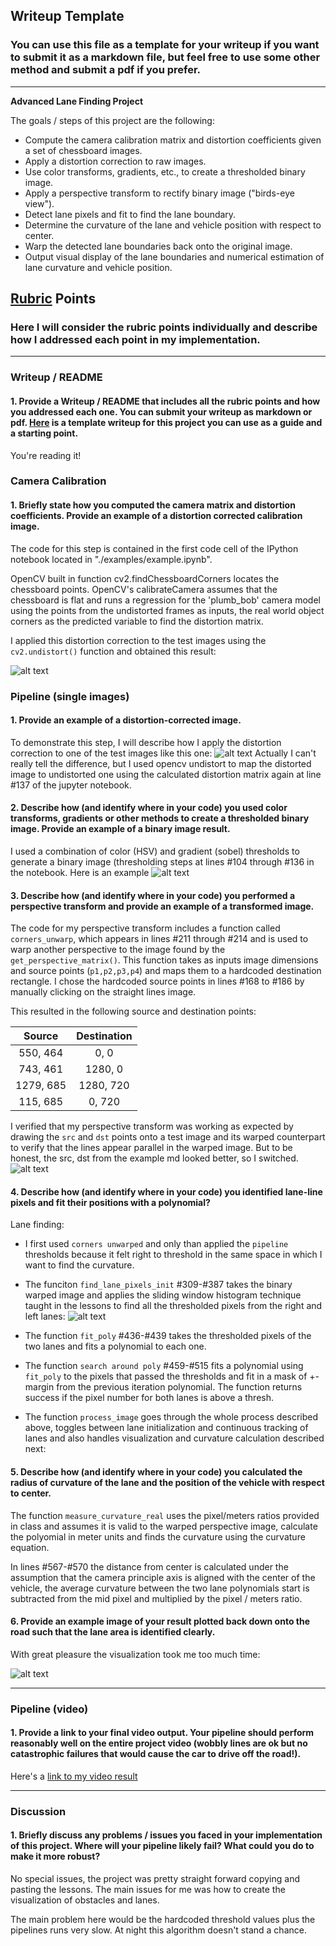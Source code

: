 ## Writeup Template

### You can use this file as a template for your writeup if you want to submit it as a markdown file, but feel free to use some other method and submit a pdf if you prefer.

---

**Advanced Lane Finding Project**

The goals / steps of this project are the following:

* Compute the camera calibration matrix and distortion coefficients given a set of chessboard images.
* Apply a distortion correction to raw images.
* Use color transforms, gradients, etc., to create a thresholded binary image.
* Apply a perspective transform to rectify binary image ("birds-eye view").
* Detect lane pixels and fit to find the lane boundary.
* Determine the curvature of the lane and vehicle position with respect to center.
* Warp the detected lane boundaries back onto the original image.
* Output visual display of the lane boundaries and numerical estimation of lane curvature and vehicle position.

[//]: # (Image References)

[image1]: ./examples/undistort_output_mine.png "Undistorted"
[image2]: ./examples/straight_lines2.png "Road Transformed"
[image3]: ./examples/straight_lines2_thresh.png "Binary Example"
[image4]: ./examples/warped_straight_lines_mine.png "Warp Example"
[image5]: ./examples/first_fit.jpg "Fit Visual"
[image6]: ./examples/full_vis.png "Output"
[video1]: ./output_images/challenge.mp4 "Video"

## [Rubric](https://review.udacity.com/#!/rubrics/571/view) Points

### Here I will consider the rubric points individually and describe how I addressed each point in my implementation.  

---

### Writeup / README

#### 1. Provide a Writeup / README that includes all the rubric points and how you addressed each one.  You can submit your writeup as markdown or pdf.  [Here](https://github.com/udacity/CarND-Advanced-Lane-Lines/blob/master/writeup_template.md) is a template writeup for this project you can use as a guide and a starting point.  

You're reading it!

### Camera Calibration

#### 1. Briefly state how you computed the camera matrix and distortion coefficients. Provide an example of a distortion corrected calibration image.

The code for this step is contained in the first code cell of the IPython notebook located in "./examples/example.ipynb".  

OpenCV built in function cv2.findChessboardCorners locates the chessboard points. OpenCV's calibrateCamera assumes that the chessboard is flat and runs a regression for the 'plumb_bob' camera model using the points from the undistorted frames as inputs, the real world object corners as the predicted variable to find the distortion matrix. 

I applied this distortion correction to the test images using the `cv2.undistort()` function and obtained this result: 

![alt text][image1]

### Pipeline (single images)

#### 1. Provide an example of a distortion-corrected image.

To demonstrate this step, I will describe how I apply the distortion correction to one of the test images like this one:
![alt text][image2]
Actually I can't really tell the difference, but I used opencv undistort to map the distorted image to undistorted one using the calculated distortion matrix again at line #137 of the jupyter notebook.
#### 2. Describe how (and identify where in your code) you used color transforms, gradients or other methods to create a thresholded binary image.  Provide an example of a binary image result.

I used a combination of color (HSV) and gradient (sobel) thresholds to generate a binary image (thresholding steps at lines #104 through #136 in the notebook.
Here is an example
![alt text][image3]

#### 3. Describe how (and identify where in your code) you performed a perspective transform and provide an example of a transformed image.

The code for my perspective transform includes a function called `corners_unwarp`, which appears in lines #211 through #214 and is used to warp another perspective to the image found by
the `get_perspective_matrix()`. This function takes as inputs image dimensions and source points (`p1,p2,p3,p4`) and maps them to a hardcoded destination rectangle. 
I chose the hardcoded source points in lines #168 to #186 by manually clicking on the straight lines image.

This resulted in the following source and destination points:

| Source        | Destination   | 
|:-------------:|:-------------:| 
| 550, 464      | 0, 0          | 
| 743, 461      | 1280, 0       |
| 1279, 685     | 1280, 720     |
| 115, 685      | 0, 720        |


I verified that my perspective transform was working as expected by drawing the `src` and `dst` points onto a test image and its warped counterpart to verify that the lines appear parallel in the warped image.
But to be honest, the src, dst from the example md looked better, so I switched.
![alt text][image4]

#### 4. Describe how (and identify where in your code) you identified lane-line pixels and fit their positions with a polynomial?

Lane finding:
* I first used `corners unwarped` and only than applied the `pipeline` thresholds because it felt right to threshold in the same space in which I want to find the curvature.
* The funciton `find_lane_pixels_init` #309-#387 takes the binary warped image and applies the sliding window histogram technique taught in the lessons to find all the thresholded pixels from the right and left lanes:
  ![alt text][image5]

* The function `fit_poly` #436-#439 takes the thresholded pixels of the two lanes and fits a polynomial to each one.
* The function `search around poly` #459-#515 fits a polynomial using `fit_poly` to the pixels that passed the thresholds and fit in a mask of +-margin from the previous iteration polynomial. The function returns success if the pixel number for both lanes is above a thresh.
* The function `process_image` goes through the whole process described above, toggles between lane initialization and continuous tracking of lanes and also handles visualization and curvature calculation described next:


#### 5. Describe how (and identify where in your code) you calculated the radius of curvature of the lane and the position of the vehicle with respect to center.

The function `measure_curvature_real` uses the pixel/meters ratios provided in class and assumes it is valid to the warped perspective image, calculate the polyomial in meter units and finds the curvature using the curvature equation.

In lines #567-#570 the distance from center is calculated under the assumption that the camera principle axis is aligned with the center of the vehicle, the average curvature between the two lane polynomials start is subtracted from the mid pixel and multiplied by the pixel / meters ratio.

#### 6. Provide an example image of your result plotted back down onto the road such that the lane area is identified clearly.

With great pleasure the visualization took me too much time:

![alt text][image6]

---

### Pipeline (video)

#### 1. Provide a link to your final video output.  Your pipeline should perform reasonably well on the entire project video (wobbly lines are ok but no catastrophic failures that would cause the car to drive off the road!).

Here's a [link to my video result](./output_images/challenge.mp4)

---

### Discussion

#### 1. Briefly discuss any problems / issues you faced in your implementation of this project.  Where will your pipeline likely fail?  What could you do to make it more robust?

No special issues, the project was pretty straight forward copying and pasting the lessons. The main issues for me was how to create the visualization of obstacles and lanes.

The main problem here would be the hardcoded threshold values plus the pipelines runs very slow. At night this algorithm doesn't stand a chance.
